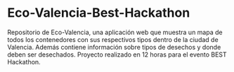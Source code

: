 # Eco-Valencia-Best-Hackathon

Repositorio de Eco-Valencia, una aplicación web que muestra un mapa de todos los contenedores con sus respectivos tipos dentro de la ciudad de Valencia. Además contiene información sobre tipos de desechos y donde deben ser desechados.
Proyecto realizado en 12 horas para el evento BEST Hackathon.


